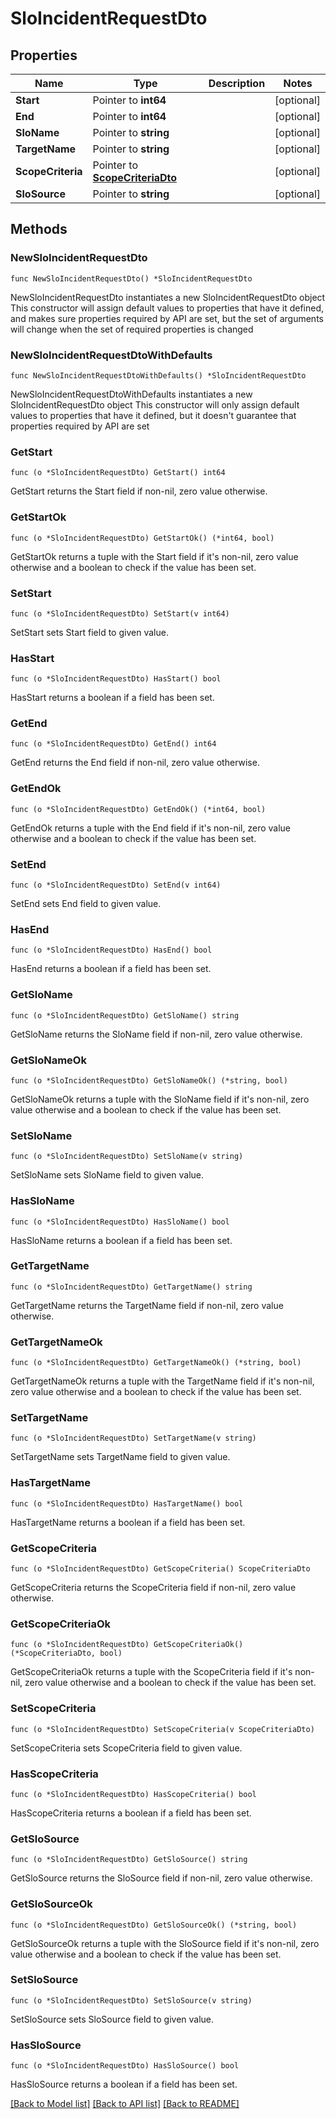 # SloIncidentRequestDto

## Properties

Name | Type | Description | Notes
------------ | ------------- | ------------- | -------------
**Start** | Pointer to **int64** |  | [optional] 
**End** | Pointer to **int64** |  | [optional] 
**SloName** | Pointer to **string** |  | [optional] 
**TargetName** | Pointer to **string** |  | [optional] 
**ScopeCriteria** | Pointer to [**ScopeCriteriaDto**](ScopeCriteriaDto.md) |  | [optional] 
**SloSource** | Pointer to **string** |  | [optional] 

## Methods

### NewSloIncidentRequestDto

`func NewSloIncidentRequestDto() *SloIncidentRequestDto`

NewSloIncidentRequestDto instantiates a new SloIncidentRequestDto object
This constructor will assign default values to properties that have it defined,
and makes sure properties required by API are set, but the set of arguments
will change when the set of required properties is changed

### NewSloIncidentRequestDtoWithDefaults

`func NewSloIncidentRequestDtoWithDefaults() *SloIncidentRequestDto`

NewSloIncidentRequestDtoWithDefaults instantiates a new SloIncidentRequestDto object
This constructor will only assign default values to properties that have it defined,
but it doesn't guarantee that properties required by API are set

### GetStart

`func (o *SloIncidentRequestDto) GetStart() int64`

GetStart returns the Start field if non-nil, zero value otherwise.

### GetStartOk

`func (o *SloIncidentRequestDto) GetStartOk() (*int64, bool)`

GetStartOk returns a tuple with the Start field if it's non-nil, zero value otherwise
and a boolean to check if the value has been set.

### SetStart

`func (o *SloIncidentRequestDto) SetStart(v int64)`

SetStart sets Start field to given value.

### HasStart

`func (o *SloIncidentRequestDto) HasStart() bool`

HasStart returns a boolean if a field has been set.

### GetEnd

`func (o *SloIncidentRequestDto) GetEnd() int64`

GetEnd returns the End field if non-nil, zero value otherwise.

### GetEndOk

`func (o *SloIncidentRequestDto) GetEndOk() (*int64, bool)`

GetEndOk returns a tuple with the End field if it's non-nil, zero value otherwise
and a boolean to check if the value has been set.

### SetEnd

`func (o *SloIncidentRequestDto) SetEnd(v int64)`

SetEnd sets End field to given value.

### HasEnd

`func (o *SloIncidentRequestDto) HasEnd() bool`

HasEnd returns a boolean if a field has been set.

### GetSloName

`func (o *SloIncidentRequestDto) GetSloName() string`

GetSloName returns the SloName field if non-nil, zero value otherwise.

### GetSloNameOk

`func (o *SloIncidentRequestDto) GetSloNameOk() (*string, bool)`

GetSloNameOk returns a tuple with the SloName field if it's non-nil, zero value otherwise
and a boolean to check if the value has been set.

### SetSloName

`func (o *SloIncidentRequestDto) SetSloName(v string)`

SetSloName sets SloName field to given value.

### HasSloName

`func (o *SloIncidentRequestDto) HasSloName() bool`

HasSloName returns a boolean if a field has been set.

### GetTargetName

`func (o *SloIncidentRequestDto) GetTargetName() string`

GetTargetName returns the TargetName field if non-nil, zero value otherwise.

### GetTargetNameOk

`func (o *SloIncidentRequestDto) GetTargetNameOk() (*string, bool)`

GetTargetNameOk returns a tuple with the TargetName field if it's non-nil, zero value otherwise
and a boolean to check if the value has been set.

### SetTargetName

`func (o *SloIncidentRequestDto) SetTargetName(v string)`

SetTargetName sets TargetName field to given value.

### HasTargetName

`func (o *SloIncidentRequestDto) HasTargetName() bool`

HasTargetName returns a boolean if a field has been set.

### GetScopeCriteria

`func (o *SloIncidentRequestDto) GetScopeCriteria() ScopeCriteriaDto`

GetScopeCriteria returns the ScopeCriteria field if non-nil, zero value otherwise.

### GetScopeCriteriaOk

`func (o *SloIncidentRequestDto) GetScopeCriteriaOk() (*ScopeCriteriaDto, bool)`

GetScopeCriteriaOk returns a tuple with the ScopeCriteria field if it's non-nil, zero value otherwise
and a boolean to check if the value has been set.

### SetScopeCriteria

`func (o *SloIncidentRequestDto) SetScopeCriteria(v ScopeCriteriaDto)`

SetScopeCriteria sets ScopeCriteria field to given value.

### HasScopeCriteria

`func (o *SloIncidentRequestDto) HasScopeCriteria() bool`

HasScopeCriteria returns a boolean if a field has been set.

### GetSloSource

`func (o *SloIncidentRequestDto) GetSloSource() string`

GetSloSource returns the SloSource field if non-nil, zero value otherwise.

### GetSloSourceOk

`func (o *SloIncidentRequestDto) GetSloSourceOk() (*string, bool)`

GetSloSourceOk returns a tuple with the SloSource field if it's non-nil, zero value otherwise
and a boolean to check if the value has been set.

### SetSloSource

`func (o *SloIncidentRequestDto) SetSloSource(v string)`

SetSloSource sets SloSource field to given value.

### HasSloSource

`func (o *SloIncidentRequestDto) HasSloSource() bool`

HasSloSource returns a boolean if a field has been set.


[[Back to Model list]](../README.md#documentation-for-models) [[Back to API list]](../README.md#documentation-for-api-endpoints) [[Back to README]](../README.md)


